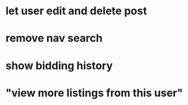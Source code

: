 # let user edit and delete post

# remove nav search

# show bidding history

# "view more listings from this user"
